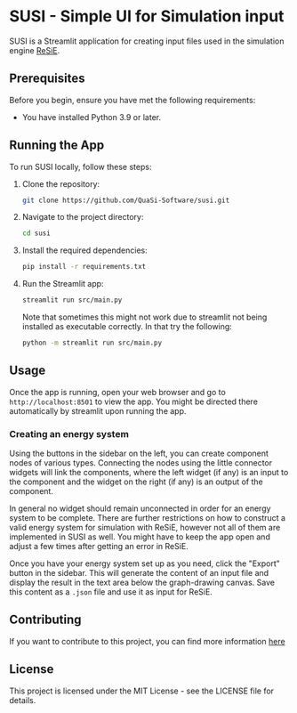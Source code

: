 # SUSI - Simple UI for Simulation input

SUSI is a Streamlit application for creating input files used in the simulation engine [ReSiE](https://github.com/QuaSi-Software/resie).

## Prerequisites

Before you begin, ensure you have met the following requirements:
- You have installed Python 3.9 or later.

## Running the App

To run SUSI locally, follow these steps:

1. Clone the repository:
    ```sh
    git clone https://github.com/QuaSi-Software/susi.git
    ```
2. Navigate to the project directory:
    ```sh
    cd susi
    ```
3. Install the required dependencies:
    ```sh
    pip install -r requirements.txt
    ```
4. Run the Streamlit app:
    ```sh
    streamlit run src/main.py
    ```
    Note that sometimes this might not work due to streamlit not being installed as executable correctly. In that try the following:
    ```sh
    python -m streamlit run src/main.py
    ```

## Usage

Once the app is running, open your web browser and go to `http://localhost:8501` to view the app. You might be directed there automatically by streamlit upon running the app.

### Creating an energy system
Using the buttons in the sidebar on the left, you can create component nodes of various types. Connecting the nodes using the little connector widgets will link the components, where the left widget (if any) is an input to the component and the widget on the right (if any) is an output of the component.

In general no widget should remain unconnected in order for an energy system to be complete. There are further restrictions on how to construct a valid energy system for simulation with ReSiE, however not all of them are implemented in SUSI as well. You might have to keep the app open and adjust a few times after getting an error in ReSiE.

Once you have your energy system set up as you need, click the "Export" button in the sidebar. This will generate the content of an input file and display the result in the text area below the graph-drawing canvas. Save this content as a `.json` file and use it as input for ReSiE.

## Contributing

If you want to contribute to this project, you can find more information [here](https://quasi-software.readthedocs.io/en/latest/workflow_code_contributions/)

## License

This project is licensed under the MIT License - see the LICENSE file for details.

